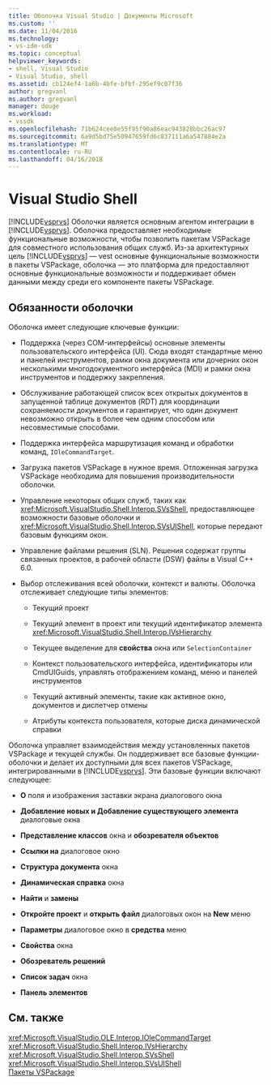 ```yaml
---
title: Оболочка Visual Studio | Документы Microsoft
ms.custom: ''
ms.date: 11/04/2016
ms.technology:
- vs-ide-sdk
ms.topic: conceptual
helpviewer_keywords:
- shell, Visual Studio
- Visual Studio, shell
ms.assetid: cb124ef4-1a6b-4bfe-bfbf-295ef9c07f36
author: gregvanl
ms.author: gregvanl
manager: douge
ms.workload:
- vssdk
ms.openlocfilehash: 71b624cee0e55f95f90a86eac943828bbc26ac97
ms.sourcegitcommit: 6a9d5bd75e50947659fd6c837111a6a547884e2a
ms.translationtype: MT
ms.contentlocale: ru-RU
ms.lasthandoff: 04/16/2018
---
```

# <a name="visual-studio-shell"></a>Visual Studio Shell
[!INCLUDE[vsprvs](../../code-quality/includes/vsprvs_md.md)] Оболочки является основным агентом интеграции в [!INCLUDE[vsprvs](../../code-quality/includes/vsprvs_md.md)]. Оболочка предоставляет необходимые функциональные возможности, чтобы позволить пакетам VSPackage для совместного использования общих служб. Из-за архитектурных цель [!INCLUDE[vsprvs](../../code-quality/includes/vsprvs_md.md)] — vest основные функциональные возможности в пакеты VSPackage, оболочка — это платформа для предоставляют основные функциональные возможности и поддерживает обмен данными между среди его компоненте пакеты VSPackage.  
  
## <a name="shell-responsibilities"></a>Обязанности оболочки  
 Оболочка имеет следующие ключевые функции:  
  
-   Поддержка (через COM-интерфейсы) основные элементы пользовательского интерфейса (UI). Сюда входят стандартные меню и панелей инструментов, рамки окна документа или дочерних окон несколькими многодокументного интерфейса (MDI) и рамки окна инструментов и поддержку закрепления.  
  
-   Обслуживание работающей список всех открытых документов в запущенной таблице документов (RDT) для координации сохраняемости документов и гарантирует, что один документ невозможно открыть в более чем одним способом или несовместимые способами.  
  
-   Поддержка интерфейса маршрутизация команд и обработки команд, `IOleCommandTarget`.  
  
-   Загрузка пакетов VSPackage в нужное время. Отложенная загрузка VSPackage необходима для повышения производительности оболочки.  
  
-   Управление некоторых общих служб, таких как <xref:Microsoft.VisualStudio.Shell.Interop.SVsShell>, предоставляющее возможности базовые оболочки и <xref:Microsoft.VisualStudio.Shell.Interop.SVsUIShell>, которые передают базовым функциям окон.  
  
-   Управление файлами решения (SLN). Решения содержат группы связанных проектов, в рабочей области (DSW) файлы в Visual C++ 6.0.  
  
-   Выбор отслеживания всей оболочки, контекст и валюты. Оболочка отслеживает следующие типы элементов:  
  
    -   Текущий проект  
  
    -   Текущий элемент в проект или текущий идентификатор элемента <xref:Microsoft.VisualStudio.Shell.Interop.IVsHierarchy>  
  
    -   Текущее выделение для **свойства** окна или `SelectionContainer`  
  
    -   Контекст пользовательского интерфейса, идентификаторы или CmdUIGuids, управлять отображением команд, меню и панелей инструментов  
  
    -   Текущий активный элементы, такие как активное окно, документов и диспетчер отмены  
  
    -   Атрибуты контекста пользователя, которые диска динамической справки  
  
 Оболочка управляет взаимодействия между установленных пакетов VSPackage и текущей службы. Он поддерживает все базовые функции-оболочки и делает их доступными для всех пакетов VSPackage, интегрированными в [!INCLUDE[vsprvs](../../code-quality/includes/vsprvs_md.md)]. Эти базовые функции включают следующее:  
  
-   **О** поля и изображения заставки экрана диалогового окна  
  
-   **Добавление новых и Добавление существующего элемента** диалоговые окна  
  
-   **Представление классов** окна и **обозревателя объектов**  
  
-   **Ссылки на** диалоговое окно  
  
-   **Структура документа** окна  
  
-   **Динамическая справка** окна  
  
-   **Найти** и **замены**  
  
-   **Откройте проект** и **открыть файл** диалоговых окон на **New** меню  
  
-   **Параметры** диалоговое окно в **средства** меню  
  
-   **Свойства** окна  
  
-   **Обозреватель решений**  
  
-   **Список задач** окна  
  
-   **Панель элементов**  
  
## <a name="see-also"></a>См. также  
 <xref:Microsoft.VisualStudio.OLE.Interop.IOleCommandTarget>   
 <xref:Microsoft.VisualStudio.Shell.Interop.IVsHierarchy>   
 <xref:Microsoft.VisualStudio.Shell.Interop.SVsShell>   
 <xref:Microsoft.VisualStudio.Shell.Interop.SVsUIShell>   
 [Пакеты VSPackage](../../extensibility/internals/vspackages.md)